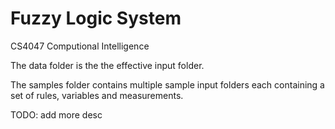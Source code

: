 # Fuzzy Logic System
 CS4047 Computional Intelligence
 
 The data folder is the the effective input folder.
 
 The samples folder contains multiple sample input folders each containing a set of rules, variables and measurements.

TODO: add more desc
